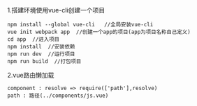 1.搭建环境使用vue-cli创建一个项目

```
npm install --global vue-cli   //全局安装vue-cli
vue init webpack app  //创建一个app的项目(app为项目名称自己定义)
cd app  //进入项目
npm install  //安装依赖
npm run dev  //运行项目
npm run build  //打包项目
```



2.vue路由懒加载

```vue
component : resolve => require(['path'],resolve)
path : 路径(../components/js.vue)
```
